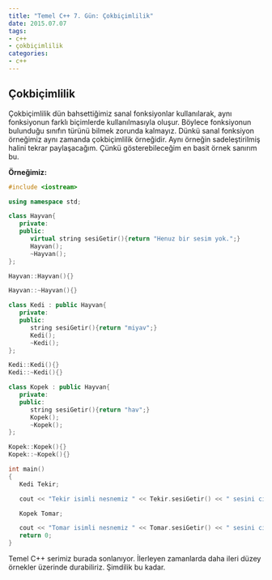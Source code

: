 ```yaml
---
title: "Temel C++ 7. Gün: Çokbiçimlilik"
date: 2015.07.07
tags:
- c++
- çokbiçimlilik
categories:
- c++
---
```


## Çokbiçimlilik

Çokbiçimlilik dün bahsettiğimiz sanal fonksiyonlar kullanılarak, aynı fonksiyonun farklı biçimlerde kullanılmasıyla oluşur. Böylece fonksiyonun bulunduğu sınıfın türünü bilmek zorunda kalmayız. Dünkü sanal fonksiyon örneğimiz aynı zamanda çokbiçimlilik örneğidir. Aynı örneğin sadeleştirilmiş halini tekrar paylaşacağım. Çünkü gösterebileceğim en basit örnek sanırım bu.  

**Örneğimiz:**
``` cpp
#include <iostream>

using namespace std;

class Hayvan{
   private:
   public:
      virtual string sesiGetir(){return "Henuz bir sesim yok.";}
      Hayvan();
      ~Hayvan();
};

Hayvan::Hayvan(){}

Hayvan::~Hayvan(){}

class Kedi : public Hayvan{
   private:
   public:
      string sesiGetir(){return "miyav";}
      Kedi();
      ~Kedi();
};

Kedi::Kedi(){}
Kedi::~Kedi(){}

class Kopek : public Hayvan{
   private:
   public:
      string sesiGetir(){return "hav";}
      Kopek();
      ~Kopek();
};

Kopek::Kopek(){}
Kopek::~Kopek(){}

int main()
{
   Kedi Tekir;

   cout << "Tekir isimli nesnemiz " << Tekir.sesiGetir() << " sesini cikarir." << endl;

   Kopek Tomar;

   cout << "Tomar isimli nesnemiz " << Tomar.sesiGetir() << " sesini cikarir." << endl;
   return 0;
}
```

Temel C++ serimiz burada sonlanıyor. İlerleyen zamanlarda daha ileri düzey örnekler üzerinde durabiliriz. Şimdilik bu kadar.  

